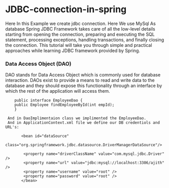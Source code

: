 # JDBC-connection-in-spring

Here In this Example we create jdbc connection.
Here We use MySql As database
Spring JDBC Framework takes care of all the low-level details starting from opening the connection, preparing and executing the SQL statement, processing exceptions, handling transactions, and finally closing the connection. This tutorial will take you through simple and practical approaches while learning JDBC framework provided by Spring.

### Data Access Object (DAO)
DAO stands for Data Access Object which is commonly used for database interaction. DAOs exist to provide a means to read and write data to the database and they should expose this functionality through an interface by which the rest of the application will access them.

```
    public interface EmployeeDao {
    public Employee findEmployeeById(int empId);
    }
```

     And in DaoImplimentaion class we implimented the EmployeeDao.
     And in ApplicationContext.xml file we define our DB credentiols and URL's:


```
       <bean id="dataSource"
          class="org.springframework.jdbc.datasource.DriverManagerDataSource"/>

        <property name="driverClassName" value="com.mysql.jdbc.Driver" />
        <property name="url" value="jdbc:mysql://localhost:3306/ajith" />
        <property name="username" value="root" />
        <property name="password" value="root" />
       </bean>
 ```
    
    

